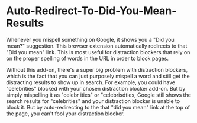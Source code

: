 # Auto-Redirect-To-Did-You-Mean-Results


Whenever you mispell something on Google, it shows you a "Did you mean?" suggestion. This browser extension automatically redirects to that "Did you mean" link. This is most useful for distraction blockers that rely on on the proper spelling of words in the URL in order to block pages.

Without this add-on, there's a super big problem with distraction blockers, which is the fact that you can just purposely mispell a word and still get the distracting results to show up in search. For example, you could have "celebrities" blocked with your chosen distraction blocker add-on. But by simply mispelling it as "celebr ities" or "celebrisdties, Google still shows the search results for "celebrities" and your distraction blocker is unable to block it. But by auto-redirecting to the that "did you mean" link at the top of the page, you can't fool your distraction blocker.
